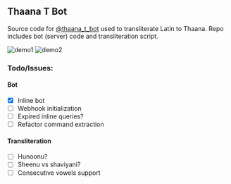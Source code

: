 ## Thaana T Bot

Source code for [@thaana_t_bot](https://t.me/thaana_t_bot) used to transliterate Latin to Thaana. Repo includes bot (server) code and transliteration script.

![demo1](https://user-images.githubusercontent.com/77376880/184553946-c18f1dd7-95df-42e9-aa4e-72c8528e7b6e.png)
![demo2](https://user-images.githubusercontent.com/77376880/184553898-7e181275-0654-4df1-911c-55e7e53f5821.png)

### Todo/Issues:

#### Bot

- [x] Inline bot
- [ ] Webhook initialization
- [ ] Expired inline queries?
- [ ] Refactor command extraction

#### Transliteration

- [ ] Hunoonu?
- [ ] Sheenu vs shaviyani?
- [ ] Consecutive vowels support
